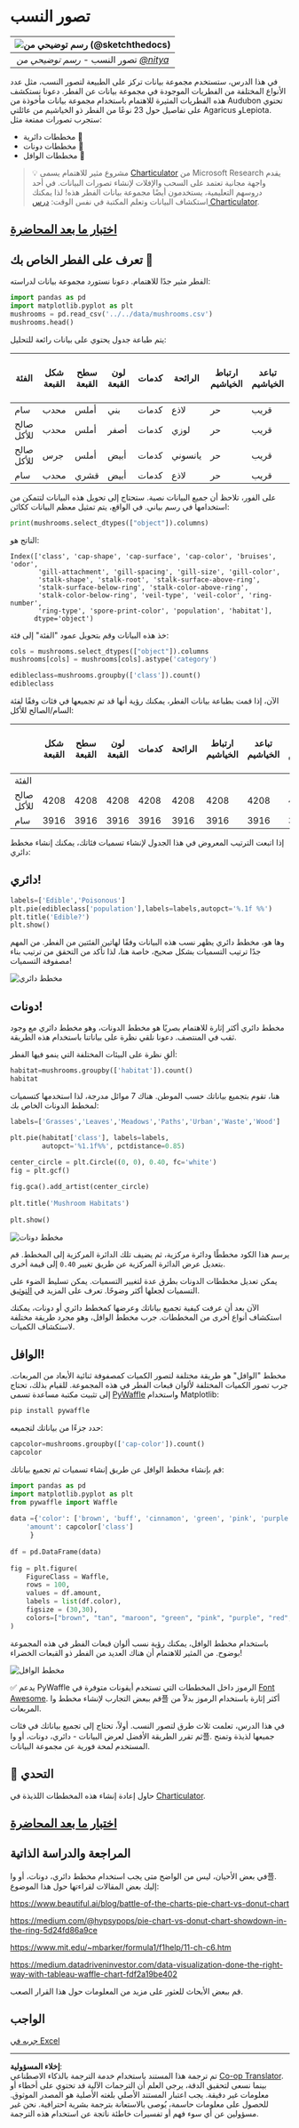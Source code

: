 <!--
CO_OP_TRANSLATOR_METADATA:
{
  "original_hash": "cc490897ee2d276870472bcb31602d03",
  "translation_date": "2025-09-04T15:47:22+00:00",
  "source_file": "3-Data-Visualization/11-visualization-proportions/README.md",
  "language_code": "ar"
}
-->
# تصور النسب

|![رسم توضيحي من [(@sketchthedocs)](https://sketchthedocs.dev)](../../sketchnotes/11-Visualizing-Proportions.png)|
|:---:|
|تصور النسب - _رسم توضيحي من [@nitya](https://twitter.com/nitya)_ |

في هذا الدرس، ستستخدم مجموعة بيانات تركز على الطبيعة لتصور النسب، مثل عدد الأنواع المختلفة من الفطريات الموجودة في مجموعة بيانات عن الفطر. دعونا نستكشف هذه الفطريات المثيرة للاهتمام باستخدام مجموعة بيانات مأخوذة من Audubon تحتوي على تفاصيل حول 23 نوعًا من الفطر ذو الخياشيم من عائلتي Agaricus وLepiota. ستجرب تصورات ممتعة مثل:

- مخططات دائرية 🥧  
- مخططات دونات 🍩  
- مخططات الوافل 🧇  

> 💡 مشروع مثير للاهتمام يسمى [Charticulator](https://charticulator.com) من Microsoft Research يقدم واجهة مجانية تعتمد على السحب والإفلات لإنشاء تصورات البيانات. في أحد دروسهم التعليمية، يستخدمون أيضًا مجموعة بيانات الفطر هذه! لذا يمكنك استكشاف البيانات وتعلم المكتبة في نفس الوقت: [درس Charticulator](https://charticulator.com/tutorials/tutorial4.html).

## [اختبار ما بعد المحاضرة](https://ff-quizzes.netlify.app/en/ds/)

## تعرف على الفطر الخاص بك 🍄

الفطر مثير جدًا للاهتمام. دعونا نستورد مجموعة بيانات لدراسته:

```python
import pandas as pd
import matplotlib.pyplot as plt
mushrooms = pd.read_csv('../../data/mushrooms.csv')
mushrooms.head()
```  
يتم طباعة جدول يحتوي على بيانات رائعة للتحليل:

| الفئة      | شكل القبعة | سطح القبعة | لون القبعة | كدمات | الرائحة | ارتباط الخياشيم | تباعد الخياشيم | حجم الخياشيم | لون الخياشيم | شكل الساق | جذر الساق | سطح الساق فوق الحلقة | سطح الساق تحت الحلقة | لون الساق فوق الحلقة | لون الساق تحت الحلقة | نوع الغشاء | لون الغشاء | عدد الحلقات | نوع الحلقة | لون بصمة الأبواغ | التوزيع | الموطن |
| --------- | --------- | ----------- | --------- | ------- | ------- | --------------- | ------------ | --------- | ---------- | ----------- | ---------- | ------------------------ | ------------------------ | ---------------------- | ---------------------- | --------- | ---------- | ----------- | --------- | ----------------- | ---------- | ------- |
| سام       | محدب      | أملس        | بني       | كدمات   | لاذع    | حر              | قريب         | ضيق       | أسود       | متضخم       | متساوٍ     | أملس                   | أملس                   | أبيض                  | أبيض                  | جزئي      | أبيض       | واحدة       | متدلية    | أسود             | متناثر    | حضري   |
| صالح للأكل| محدب      | أملس        | أصفر      | كدمات   | لوزي    | حر              | قريب         | عريض      | أسود       | متضخم       | مضرب       | أملس                   | أملس                   | أبيض                  | أبيض                  | جزئي      | أبيض       | واحدة       | متدلية    | بني              | وفير       | أعشاب  |
| صالح للأكل| جرس       | أملس        | أبيض      | كدمات   | يانسوني | حر              | قريب         | عريض      | بني        | متضخم       | مضرب       | أملس                   | أملس                   | أبيض                  | أبيض                  | جزئي      | أبيض       | واحدة       | متدلية    | بني              | وفير       | مروج   |
| سام       | محدب      | قشري        | أبيض      | كدمات   | لاذع    | حر              | قريب         | ضيق       | بني        | متضخم       | متساوٍ     | أملس                   | أملس                   | أبيض                  | أبيض                  | جزئي      | أبيض       | واحدة       | متدلية    | أسود             | متناثر    | حضري   |

على الفور، تلاحظ أن جميع البيانات نصية. ستحتاج إلى تحويل هذه البيانات لتتمكن من استخدامها في رسم بياني. في الواقع، يتم تمثيل معظم البيانات ككائن:

```python
print(mushrooms.select_dtypes(["object"]).columns)
```  

الناتج هو:

```output
Index(['class', 'cap-shape', 'cap-surface', 'cap-color', 'bruises', 'odor',
       'gill-attachment', 'gill-spacing', 'gill-size', 'gill-color',
       'stalk-shape', 'stalk-root', 'stalk-surface-above-ring',
       'stalk-surface-below-ring', 'stalk-color-above-ring',
       'stalk-color-below-ring', 'veil-type', 'veil-color', 'ring-number',
       'ring-type', 'spore-print-color', 'population', 'habitat'],
      dtype='object')
```  
خذ هذه البيانات وقم بتحويل عمود "الفئة" إلى فئة:

```python
cols = mushrooms.select_dtypes(["object"]).columns
mushrooms[cols] = mushrooms[cols].astype('category')
```  

```python
edibleclass=mushrooms.groupby(['class']).count()
edibleclass
```  

الآن، إذا قمت بطباعة بيانات الفطر، يمكنك رؤية أنها قد تم تجميعها في فئات وفقًا لفئة السام/الصالح للأكل:

|           | شكل القبعة | سطح القبعة | لون القبعة | كدمات | الرائحة | ارتباط الخياشيم | تباعد الخياشيم | حجم الخياشيم | لون الخياشيم | شكل الساق | ... | سطح الساق تحت الحلقة | لون الساق فوق الحلقة | لون الساق تحت الحلقة | نوع الغشاء | لون الغشاء | عدد الحلقات | نوع الحلقة | لون بصمة الأبواغ | التوزيع | الموطن |
| --------- | --------- | ----------- | --------- | ------- | ------- | --------------- | ------------ | --------- | ---------- | ----------- | --- | ------------------------ | ---------------------- | ---------------------- | --------- | ---------- | ----------- | --------- | ----------------- | ---------- | ------- |
| الفئة     |           |             |           |         |         |                 |              |           |            |             |     |                          |                        |                        |           |            |             |           |                   |            |         |
| صالح للأكل| 4208      | 4208        | 4208      | 4208    | 4208    | 4208            | 4208         | 4208      | 4208       | 4208        | ... | 4208                     | 4208                   | 4208                   | 4208      | 4208       | 4208        | 4208      | 4208              | 4208       | 4208    |
| سام       | 3916      | 3916        | 3916      | 3916    | 3916    | 3916            | 3916         | 3916      | 3916       | 3916        | ... | 3916                     | 3916                   | 3916                   | 3916      | 3916       | 3916        | 3916      | 3916              | 3916       | 3916    |

إذا اتبعت الترتيب المعروض في هذا الجدول لإنشاء تسميات فئاتك، يمكنك إنشاء مخطط دائري:

## دائري!

```python
labels=['Edible','Poisonous']
plt.pie(edibleclass['population'],labels=labels,autopct='%.1f %%')
plt.title('Edible?')
plt.show()
```  
وها هو، مخطط دائري يظهر نسب هذه البيانات وفقًا لهاتين الفئتين من الفطر. من المهم جدًا ترتيب التسميات بشكل صحيح، خاصة هنا، لذا تأكد من التحقق من ترتيب بناء مصفوفة التسميات!

![مخطط دائري](../../../../translated_images/pie1-wb.e201f2fcc335413143ce37650fb7f5f0bb21358e7823a327ed8644dfb84be9db.ar.png)

## دونات!

مخطط دائري أكثر إثارة للاهتمام بصريًا هو مخطط الدونات، وهو مخطط دائري مع وجود ثقب في المنتصف. دعونا نلقي نظرة على بياناتنا باستخدام هذه الطريقة.

ألقِ نظرة على البيئات المختلفة التي ينمو فيها الفطر:

```python
habitat=mushrooms.groupby(['habitat']).count()
habitat
```  
هنا، تقوم بتجميع بياناتك حسب الموطن. هناك 7 موائل مدرجة، لذا استخدمها كتسميات لمخطط الدونات الخاص بك:

```python
labels=['Grasses','Leaves','Meadows','Paths','Urban','Waste','Wood']

plt.pie(habitat['class'], labels=labels,
        autopct='%1.1f%%', pctdistance=0.85)
  
center_circle = plt.Circle((0, 0), 0.40, fc='white')
fig = plt.gcf()

fig.gca().add_artist(center_circle)
  
plt.title('Mushroom Habitats')
  
plt.show()
```  

![مخطط دونات](../../../../translated_images/donut-wb.be3c12a22712302b5d10c40014d5389d4a1ae4412fe1655b3cf4af57b64f799a.ar.png)

يرسم هذا الكود مخططًا ودائرة مركزية، ثم يضيف تلك الدائرة المركزية إلى المخطط. قم بتعديل عرض الدائرة المركزية عن طريق تغيير `0.40` إلى قيمة أخرى.

يمكن تعديل مخططات الدونات بطرق عدة لتغيير التسميات. يمكن تسليط الضوء على التسميات لجعلها أكثر وضوحًا. تعرف على المزيد في [التوثيق](https://matplotlib.org/stable/gallery/pie_and_polar_charts/pie_and_donut_labels.html?highlight=donut).

الآن بعد أن عرفت كيفية تجميع بياناتك وعرضها كمخطط دائري أو دونات، يمكنك استكشاف أنواع أخرى من المخططات. جرب مخطط الوافل، وهو مجرد طريقة مختلفة لاستكشاف الكميات.

## الوافل!

مخطط "الوافل" هو طريقة مختلفة لتصور الكميات كمصفوفة ثنائية الأبعاد من المربعات. جرب تصور الكميات المختلفة لألوان قبعات الفطر في هذه المجموعة. للقيام بذلك، تحتاج إلى تثبيت مكتبة مساعدة تسمى [PyWaffle](https://pypi.org/project/pywaffle/) واستخدام Matplotlib:

```python
pip install pywaffle
```  

حدد جزءًا من بياناتك لتجميعه:

```python
capcolor=mushrooms.groupby(['cap-color']).count()
capcolor
```  

قم بإنشاء مخطط الوافل عن طريق إنشاء تسميات ثم تجميع بياناتك:

```python
import pandas as pd
import matplotlib.pyplot as plt
from pywaffle import Waffle
  
data ={'color': ['brown', 'buff', 'cinnamon', 'green', 'pink', 'purple', 'red', 'white', 'yellow'],
    'amount': capcolor['class']
     }
  
df = pd.DataFrame(data)
  
fig = plt.figure(
    FigureClass = Waffle,
    rows = 100,
    values = df.amount,
    labels = list(df.color),
    figsize = (30,30),
    colors=["brown", "tan", "maroon", "green", "pink", "purple", "red", "whitesmoke", "yellow"],
)
```  

باستخدام مخطط الوافل، يمكنك رؤية نسب ألوان قبعات الفطر في هذه المجموعة بوضوح. من المثير للاهتمام أن هناك العديد من الفطر ذو القبعات الخضراء!

![مخطط الوافل](../../../../translated_images/waffle.5455dbae4ccf17d53bb40ff0a657ecef7b8aa967e27a19cc96325bd81598f65e.ar.png)

✅ يدعم PyWaffle الرموز داخل المخططات التي تستخدم أيقونات متوفرة في [Font Awesome](https://fontawesome.com/). قم ببعض التجارب لإنشاء مخطط وا플 أكثر إثارة باستخدام الرموز بدلاً من المربعات.

في هذا الدرس، تعلمت ثلاث طرق لتصور النسب. أولاً، تحتاج إلى تجميع بياناتك في فئات ثم تقرر الطريقة الأفضل لعرض البيانات - دائري، دونات، أو وا플. جميعها لذيذة وتمنح المستخدم لمحة فورية عن مجموعة البيانات.

## 🚀 التحدي

حاول إعادة إنشاء هذه المخططات اللذيذة في [Charticulator](https://charticulator.com).

## [اختبار ما بعد المحاضرة](https://purple-hill-04aebfb03.1.azurestaticapps.net/quiz/21)

## المراجعة والدراسة الذاتية

في بعض الأحيان، ليس من الواضح متى يجب استخدام مخطط دائري، دونات، أو وا플. إليك بعض المقالات لقراءتها حول هذا الموضوع:

https://www.beautiful.ai/blog/battle-of-the-charts-pie-chart-vs-donut-chart  

https://medium.com/@hypsypops/pie-chart-vs-donut-chart-showdown-in-the-ring-5d24fd86a9ce  

https://www.mit.edu/~mbarker/formula1/f1help/11-ch-c6.htm  

https://medium.datadriveninvestor.com/data-visualization-done-the-right-way-with-tableau-waffle-chart-fdf2a19be402  

قم ببعض الأبحاث للعثور على مزيد من المعلومات حول هذا القرار الصعب.

## الواجب

[جربه في Excel](assignment.md)  

---

**إخلاء المسؤولية**:  
تم ترجمة هذا المستند باستخدام خدمة الترجمة بالذكاء الاصطناعي [Co-op Translator](https://github.com/Azure/co-op-translator). بينما نسعى لتحقيق الدقة، يرجى العلم أن الترجمات الآلية قد تحتوي على أخطاء أو معلومات غير دقيقة. يجب اعتبار المستند الأصلي بلغته الأصلية هو المصدر الموثوق. للحصول على معلومات حاسمة، يُوصى بالاستعانة بترجمة بشرية احترافية. نحن غير مسؤولين عن أي سوء فهم أو تفسيرات خاطئة ناتجة عن استخدام هذه الترجمة.